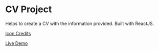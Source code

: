 # CV Project

Helps to create a CV with the information provided. Built with ReactJS.

[Icon Credits](https://www.flaticon.com/authors/icongeek26)

[Live Demo](https://warstilide49.github.io/cv-project/)
